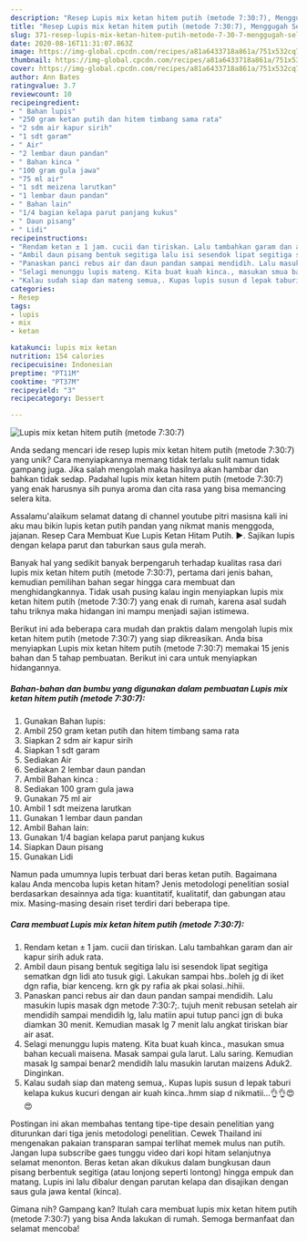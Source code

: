 ```yaml
---
description: "Resep Lupis mix ketan hitem putih (metode 7:30:7), Menggugah Selera"
title: "Resep Lupis mix ketan hitem putih (metode 7:30:7), Menggugah Selera"
slug: 371-resep-lupis-mix-ketan-hitem-putih-metode-7-30-7-menggugah-selera
date: 2020-08-16T11:31:07.863Z
image: https://img-global.cpcdn.com/recipes/a81a6433718a861a/751x532cq70/lupis-mix-ketan-hitem-putih-metode-7307-foto-resep-utama.jpg
thumbnail: https://img-global.cpcdn.com/recipes/a81a6433718a861a/751x532cq70/lupis-mix-ketan-hitem-putih-metode-7307-foto-resep-utama.jpg
cover: https://img-global.cpcdn.com/recipes/a81a6433718a861a/751x532cq70/lupis-mix-ketan-hitem-putih-metode-7307-foto-resep-utama.jpg
author: Ann Bates
ratingvalue: 3.7
reviewcount: 10
recipeingredient:
- " Bahan lupis"
- "250 gram ketan putih dan hitem timbang sama rata"
- "2 sdm air kapur sirih"
- "1 sdt garam"
- " Air"
- "2 lembar daun pandan"
- " Bahan kinca "
- "100 gram gula jawa"
- "75 ml air"
- "1 sdt meizena larutkan"
- "1 lembar daun pandan"
- " Bahan lain"
- "1/4 bagian kelapa parut panjang kukus"
- " Daun pisang"
- " Lidi"
recipeinstructions:
- "Rendam ketan ± 1 jam. cucii dan tiriskan. Lalu tambahkan garam dan air kapur sirih aduk rata."
- "Ambil daun pisang bentuk segitiga lalu isi sesendok lipat segitiga sematkan dgn lidi ato tusuk gigi. Lakukan sampai hbs..boleh jg di iket dgn rafia, biar kenceng. krn gk py rafia ak pkai solasi..hihii."
- "Panaskan panci rebus air dan daun pandan sampai mendidih. Lalu masukin lupis masak dgn metode 7:30:7;. tujuh menit rebusan setelah air mendidih sampai mendidih lg, lalu matiin apui tutup panci jgn di buka diamkan 30 menit. Kemudian masak lg 7 menit lalu angkat tiriskan biar air asat."
- "Selagi menunggu lupis mateng. Kita buat kuah kinca., masukan smua bahan kecuali maisena. Masak sampai gula larut. Lalu saring. Kemudian masak lg sampai benar2 mendidih lalu masukin larutan maizens Aduk2. Dinginkan."
- "Kalau sudah siap dan mateng semua,. Kupas lupis susun d lepak taburi kelapa kukus kucuri dengan air kuah kinca..hmm siap d nikmatii...👌👌😍😍"
categories:
- Resep
tags:
- lupis
- mix
- ketan

katakunci: lupis mix ketan 
nutrition: 154 calories
recipecuisine: Indonesian
preptime: "PT11M"
cooktime: "PT37M"
recipeyield: "3"
recipecategory: Dessert

---
```



![Lupis mix ketan hitem putih (metode 7:30:7)](https://img-global.cpcdn.com/recipes/a81a6433718a861a/751x532cq70/lupis-mix-ketan-hitem-putih-metode-7307-foto-resep-utama.jpg)

Anda sedang mencari ide resep lupis mix ketan hitem putih (metode 7:30:7) yang unik? Cara menyiapkannya memang tidak terlalu sulit namun tidak gampang juga. Jika salah mengolah maka hasilnya akan hambar dan bahkan tidak sedap. Padahal lupis mix ketan hitem putih (metode 7:30:7) yang enak harusnya sih punya aroma dan cita rasa yang bisa memancing selera kita.

Assalamu&#39;alaikum selamat datang di channel youtube pitri masisna kali ini aku mau bikin lupis ketan putih pandan yang nikmat manis menggoda, jajanan. Resep Cara Membuat Kue Lupis Ketan Hitam Putih. ►. Sajikan lupis dengan kelapa parut dan taburkan saus gula merah.

Banyak hal yang sedikit banyak berpengaruh terhadap kualitas rasa dari lupis mix ketan hitem putih (metode 7:30:7), pertama dari jenis bahan, kemudian pemilihan bahan segar hingga cara membuat dan menghidangkannya. Tidak usah pusing kalau ingin menyiapkan lupis mix ketan hitem putih (metode 7:30:7) yang enak di rumah, karena asal sudah tahu triknya maka hidangan ini mampu menjadi sajian istimewa.


Berikut ini ada beberapa cara mudah dan praktis dalam mengolah lupis mix ketan hitem putih (metode 7:30:7) yang siap dikreasikan. Anda bisa menyiapkan Lupis mix ketan hitem putih (metode 7:30:7) memakai 15 jenis bahan dan 5 tahap pembuatan. Berikut ini cara untuk menyiapkan hidangannya.

<!--inarticleads1-->

##### Bahan-bahan dan bumbu yang digunakan dalam pembuatan Lupis mix ketan hitem putih (metode 7:30:7):

1. Gunakan  Bahan lupis:
1. Ambil 250 gram ketan putih dan hitem timbang sama rata
1. Siapkan 2 sdm air kapur sirih
1. Siapkan 1 sdt garam
1. Sediakan  Air
1. Sediakan 2 lembar daun pandan
1. Ambil  Bahan kinca :
1. Sediakan 100 gram gula jawa
1. Gunakan 75 ml air
1. Ambil 1 sdt meizena larutkan
1. Gunakan 1 lembar daun pandan
1. Ambil  Bahan lain:
1. Gunakan 1/4 bagian kelapa parut panjang kukus
1. Siapkan  Daun pisang
1. Gunakan  Lidi


Namun pada umumnya lupis terbuat dari beras ketan putih. Bagaimana kalau Anda mencoba lupis ketan hitam? Jenis metodologi penelitian sosial berdasarkan desainnya ada tiga: kuantitatif, kualitatif, dan gabungan atau mix. Masing-masing desain riset terdiri dari beberapa tipe. 

<!--inarticleads2-->

##### Cara membuat Lupis mix ketan hitem putih (metode 7:30:7):

1. Rendam ketan ± 1 jam. cucii dan tiriskan. Lalu tambahkan garam dan air kapur sirih aduk rata.
1. Ambil daun pisang bentuk segitiga lalu isi sesendok lipat segitiga sematkan dgn lidi ato tusuk gigi. Lakukan sampai hbs..boleh jg di iket dgn rafia, biar kenceng. krn gk py rafia ak pkai solasi..hihii.
1. Panaskan panci rebus air dan daun pandan sampai mendidih. Lalu masukin lupis masak dgn metode 7:30:7;. tujuh menit rebusan setelah air mendidih sampai mendidih lg, lalu matiin apui tutup panci jgn di buka diamkan 30 menit. Kemudian masak lg 7 menit lalu angkat tiriskan biar air asat.
1. Selagi menunggu lupis mateng. Kita buat kuah kinca., masukan smua bahan kecuali maisena. Masak sampai gula larut. Lalu saring. Kemudian masak lg sampai benar2 mendidih lalu masukin larutan maizens Aduk2. Dinginkan.
1. Kalau sudah siap dan mateng semua,. Kupas lupis susun d lepak taburi kelapa kukus kucuri dengan air kuah kinca..hmm siap d nikmatii...👌👌😍😍


Postingan ini akan membahas tentang tipe-tipe desain penelitian yang diturunkan dari tiga jenis metodologi penelitian. Cewek Thailand ini mengenakan pakaian transparan sampai terlihat memek mulus nan putih. Jangan lupa subscribe gaes tunggu video dari kopi hitam selanjutnya selamat menonton. Beras ketan akan dikukus dalam bungkusan daun pisang berbentuk segitiga (atau lonjong seperti lontong) hingga empuk dan matang. Lupis ini lalu dibalur dengan parutan kelapa dan disajikan dengan saus gula jawa kental (kinca). 

Gimana nih? Gampang kan? Itulah cara membuat lupis mix ketan hitem putih (metode 7:30:7) yang bisa Anda lakukan di rumah. Semoga bermanfaat dan selamat mencoba!
